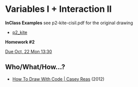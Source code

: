 
# Variables I + Interaction II



**InClass Examples**
see p2-kite-cisil.pdf for the original drawing
- [p2_kite](https://github.com/cerenkayalar/VCDS2105-ICM/blob/master/inclass/p1_kite.pde) 

**Homework #2**

[Due Oct, 22 Mon 13:30](https://github.com/cerenkayalar/VCDS2105-ICM/blob/master/homeworks/homework2.md)

## Who/What/How...?
- [How To Draw With Code | Casey Reas](https://www.youtube.com/watch?v=_8DMEHxOLQE) (2012)
 
